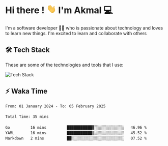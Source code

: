 # Hi there ! <img src="https://github.com/ABSphreak/ABSphreak/blob/master/gifs/Hi.gif" width="30"> I'm Akmal  💻

I'm a software developer 👨‍💻 who is passionate about technology and loves to learn new things. I'm excited to learn and collaborate with others

## 🛠️ Tech Stack

These are some of the technologies and tools that I use:

![Tech Stack](https://skillicons.dev/icons?i=typescript,nodejs,javascript,express,nest,sequelize,go,rabbitmq,python,solidity,react,vue,next,nuxtjs,webpack,vite,tailwindcss,bootstrap,css,scss,html,vercel,firebase,heroku,netlify,docker,postgresql,mongodb,redis,mysql,graphql,git,github,gitlab,vscode,figma,postman,pytorch,tensorflow,bash)

## ⚡ Waka Time
<!--START_SECTION:waka-->

```txt
From: 01 January 2024 - To: 05 February 2025

Total Time: 35 mins

Go         16 mins         ███████████▓░░░░░░░░░░░░░   46.96 %
YAML       16 mins         ███████████▒░░░░░░░░░░░░░   45.52 %
Markdown   2 mins          ██░░░░░░░░░░░░░░░░░░░░░░░   07.52 %
```

<!--END_SECTION:waka-->


